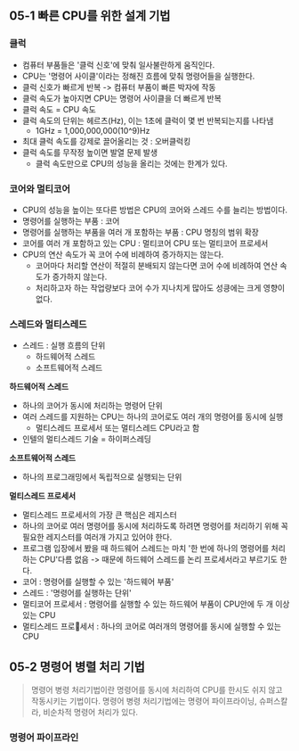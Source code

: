 ## 05-1 빠른 CPU를 위한 설계 기법
### 클럭
- 컴퓨터 부품들은 '클럭 신호'에 맞춰 일사불란하게 움직인다.
- CPU는 '명령어 사이클'이라는 정해진 흐름에 맞춰 명령어들을 실행한다.
- 클럭 신호가 빠르게 반복 -> 컴퓨터 부품이 빠른 박자에 작동
- 클럭 속도가 높아지면 CPU는 명령어 사이클을 더 빠르게 반복
- 클럭 속도 = CPU 속도
- 클럭 속도의 단위는 헤르츠(Hz), 이는 1초에 클럭이 몇 번 반복되는지를 나타냄
	- 1GHz = 1,000,000,000(10^9)Hz
- 최대 클럭 속도를 강제로 끌어올리는 것 : 오버클럭킹
- 클럭 속도를 무작정 높이면 발열 문제 발생
	- 클럭 속도만으로 CPU의 성능을 올리는 것에는 한계가 있다.

### 코어와 멀티코어
- CPU의 성능을 높이는 또다른 방법은 CPU의 코어와 스레드 수를 늘리는 방법이다.
- 명령어를 실행하는 부품 : 코어
- 명령어를 실행하는 부품을 여러 개 포함하는 부품 : CPU 명칭의 범위 확장
- 코어를 여러 개 포함하고 있는 CPU : 멀티코어 CPU 또는 멀티코어 프로세서
- CPU의 연산 속도가 꼭 코어 수에 비례하여 증가하지는 않는다.
	- 코어마다 처리할 연산이 적절히 분배되지 않는다면 코어 수에 비례하여 연산 속도가 증가하지 않는다.
	- 처리하고자 하는 작업량보다 코어 수가 지나치게 많아도 성킁에는 크게 영향이 없다.

### 스레드와 멀티스레드
- 스레드 : 실행 흐름의 단위
	- 하드웨어적 스레드
	- 소프트웨어적 스레드

**하드웨어적 스레드**
- 하나의 코어가 동시에 처리하는 명령어 단위
- 여러 스레드를 지원하는 CPU는 하나의 코어로도 여러 개의 명령어를 동시에 실행
	- 멀티스레드 프로세서 또는 멀티스레드 CPU라고 함
- 인텔의 멀티스레드 기술 = 하이퍼스레딩

**소프트웨어적 스레드**
- 하나의 프로그래밍에서 독립적으로 실행되는 단위

**멀티스레드 프로세서**
- 멀티스레드 프로세서의 가장 큰 핵심은 레지스터
- 하나의 코어로 여러 명령어를 동시에 처리하도록 하려면 명령어를 처리하기 위해 꼭 필요한 레지스터를 여러개 가지고 있어야 한다.
- 프로그램 입장에서 봤을 때 하드웨어 스레드는 마치 '한 번에 하나의 명령어를 처리하는 CPU'다름 없음 -> 때문에 하드웨어 스레드를 논리 프로세서라고 부르기도 한다.
- 코어 : 명령어를 실행할 수 있는 '하드웨어 부품'
- 스레드 : '명령어를 실행하는 단위'
- 멀티코어 프로세서 : 명령어를 실행할 수 있는 하드웨어 부품이 CPU안에 두 개 이상 있는 CPU
- 멀티스레드 프로세서 : 하나의 코어로 여러개의 명령어를 동시에 실행할 수 있는 CPU

## 05-2 명령어 병렬 처리 기법
> 명령어 병령 처리기법이란 명령어를 동시에 처리하여 CPU를 한시도 쉬지 않고 작동시키는 기법이다.
> 명령어 병령 처리기법에는 명령어 파이프라이닝, 슈퍼스칼라, 비순차적 명령어 처리가 있다.

### 명령어 파이프라인
